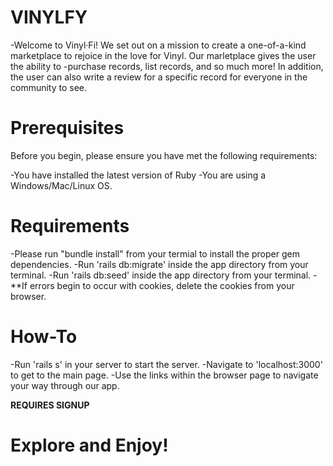 # VINYLFY

-Welcome to Vinyl·Fi! We set out on a mission to create a one-of-a-kind marketplace to rejoice in the love for Vinyl. Our marletplace gives the user the ability to -purchase records, list records, and so much more! In addition, the user can also write a review for a specific record for everyone in the community to see.

# Prerequisites

Before you begin, please ensure you have met the following requirements:

-You have installed the latest version of Ruby
-You are using a Windows/Mac/Linux OS.

# Requirements

-Please run "bundle install" from your termial to install the proper gem dependencies.
-Run 'rails db:migrate' inside the app directory from your terminal.
-Run 'rails db:seed' inside the app directory from your terminal.
-**If errors begin to occur with cookies, delete the cookies from your browser.

# How-To

-Run 'rails s' in your server to start the server.
-Navigate to 'localhost:3000' to get to the main page.
-Use the links within the browser page to navigate your way through our app.

**REQUIRES SIGNUP**

# Explore and Enjoy!
